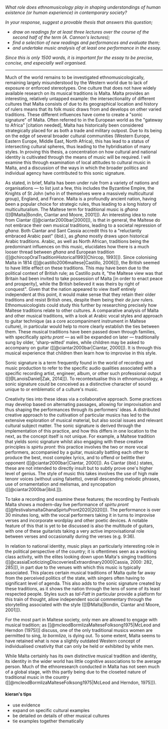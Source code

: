 *What role does ethnomusicology play in shaping understandings of human existence (or human experience) in contemporary society?*

*In your response, suggest a provable thesis that answers this question;*
- *draw on readings for at least three lectures over the course of the second half of the term (A. Cannon's lectures);*
- *find a selection of new readings and performances and evaluate them;*
- *and undertake music analysis of at least one performance in the essay.*

*Since this is only 1500 words, it is important for the essay to be precise, concise, and especially well organised.*

---

Much of the world remains to be investigated ethnomusicologically, remaining largely misunderstood by the Western world due to lack of exposure or enforced stereotypes. One culture that does not have widely available research on its musical traditions is Malta. Malta provides an interesting, relatively untapped example: the intersectionality of different cultures that Malta consists of due to its geographical location and history of rulers means that its folk music draws from and develops on other varied traditions. These different influences have come to create a "sonic signature" of Malta. Often referred to in the European world as the "gateway to Africa" [citation needed], Malta has historically been considered strategically placed for as both a trade and military outpost. Due to its being on the edge of several broader cultural communities (Western Europe, Eastern Europe, Middle East, North Africa), this has lead to a status of intersecting cultural spheres, thus leading to the hybridisation of many styles.
In proving this thesis, a concentration on how cultural and national identity is cultivated through the means of music will be required. I will examine this through examination of local attitudes to cultural music in Malta, and a discussion of the ways in which the broader politics and individual agency have contributed to this sonic signature.


As stated, in brief, Malta has been under rule from a variety of nations and organisations — to list just a few, this includes the Byzantine Empire, the Knights of St John (who in of themselves were a massively multicultural group), England, and France. Malta is a profoundly ancient nation, having been a popular choice for strategic rules, thus leading to a long history of multiculturalism. 
The Maltese term for traditional music is *għana* ([[@Malta|Bondin, Ciantar and Moore, 2001]]). An interesting idea to note from Ciantar ([[@ciantar2000bar|2000]]), is that in general, the Maltese do not embrace their own musical traditions, leading to a societal repression of *għana*. Both Ciantar and Sant Cassia accredit this to a "reluctantly embraced Arabic past" (ibid.), as *għana* mostly draws upon historical Arabic traditions. Arabic, as well as North African, traditions being the predominant influences on this music, elucidates how there is a much looser thread between *għana* and European tradition ([[@chircopOralTraditionHistorical1993|Chircop, 1993]]). Since colonising Malta in 1814 ([[@castillo2006maltese|Castillo, 2006]]), the British seemed to have little effect on these traditions. This may have been due to the political context of British rule; as Castillo puts it, "the Maltese view was that Britain had been invited to take possession of Malta [in order to enact peace and prosperity], while the British believed it was theirs by right of conquest". Given that the nation appeared to view itself entirely independent at this point, it would make sense that they retain their older traditions and resist British ones, despite them being their *de jure* rulers. Ethnomusicologists could study this further by researching precisely how Maltese traditions relate to other cultures. A comparative analysis of Malta and other musical traditions, with a look at Arabic vocal styles and approach to guitar technique (as a core accompaniment instrument in Maltese culture), in particular would help to more clearly establish the ties between them.
These musical traditions have been passed down through families, with specifically *spirtu pront* — as will be expanded on later — traditionally sung by older, 'sharp-witted' males, while children may be asked to accompany on guitar ([[@ciantar2000bar|Ciantar, 2000]]). It is through this musical experience that children then learn how to improvise in this style.



Sonic signature is a term frequently found in the world of recording and music production to refer to the specific audio qualities associated with a specific recording artist, engineer, album, or other such professional output ([[@LanoisDaniel|Zak, 2014]]). To recontextualise this in ethnomusicology, a sonic signature could be conceived as a distinctive character of sound unique to or emblematic of a culture's music.

Creativity ties into these ideas via a collaborative approach. Some practices may develop based on alternating passages, allowing for improvisation and thus shaping the performances through its performers' ideas. A distributed creative approach to the cultivation of particular musics has led to the extensive exploration of musical material, but also social issues and relevant cultural subject matter.
The sonic signature is derived through the implementation of this practice, and how this differs in one location to the next, as the concept itself is not unique. For example, a Maltese tradition that yields sonic signature whilst also engaging with these creative principles is *spirtu pront*: this practice involves the two or more vocal performers, accompanied by a guitar, musically battling each other to produce the best, most complex lyrics, and to offend or belittle their opponent ([[@ciantar2000bar|Ciantar, 2000]]). As Ciantar (ibid.) states, these are not intended to directly insult but to subtly prove one's higher level of genius.
The style of music this takes involves the use of high male tenonr voices (without using falsetto), overall descending melodic phrases, use of ornamentation and melismas, and syncopation ([[@ciantar2000bar|ibid.]]).

To take a recording and examine these features; the recording by Festivals Malta shows a modern-day live performance of *spirtu pront* ([[@festivalsmaltaGhanaSpirtuPront2020|2020]]). The performance is over 30 minutes long, with the vocal performers taking it in turns to improvise verses and incorporate wordplay and other poetic devices. A notable feature of this that is yet to be discussed is also the multitude of guitars, with one of these guitarists taking a very active improvisational role between verses and occasionally during the verses (e.g. 9:36). 

In relation to national identity, music plays an particularly interesting role in the political perspective of the country; it is oftentimes seen as a working class activity, with the elites looking down upon Malta's singing traditions ([[@cassiaExoticizingDiscoveriesExtraordinary2000|Cassia, 2000: 282, 285]]), in part due to the venues with which this music is typically associated. This places certain musical traditions of Malta quite far away from the perceived politics of the state, with singers often having to significant level of agenda. This also adds to the sonic signature created by these traditions, as it shows the nation through the lens of some of its least respected people. Styles such as *tal-Fatt* in particular provide a platform for this train of thought, allow independent social commentary through the storytelling associated with the style ([[@Malta|Bondin, Ciantar and Moore, 2001]]).

For the most part in Maltese society, only men are allowed to engage with musical tradition; as [[@mcleodBormlizaMalteseFolksong1975|McLeod and Herndon (1975)]] discuss, one of the only traditional musics women are permitted to sing, *la bormliza*, is dying out. To some extent, Malta seems to have retained what is now a slightly outdated Western concept of individualised creativity that can only be held or exhibited by white men. 



While Malta certainly has its own distinctive musical tradition and identity, its identity in the wider world has little cognitive associations to the average person. Much of the ethnoresearch conducted in Malta has not seen much of a global stage, with this partly being due to the closeted nature of traditional music in the country ([[@mcleodBormlizaMalteseFolksong1975|McLeod and Herndon, 1975]]). 


#### kieran's tips
- use evidence
- expand on specific cultural examples
- be detailed on details of other musical cultures
- tie examples together thematically